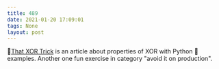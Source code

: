 ```yaml
---
title: 489
date: 2021-01-20 17:09:01
tags: None
layout: post
---
```


📄[That XOR Trick](https://florian.github.io/xor-trick/) is an article about properties of XOR with Python 🐍 examples. Another one fun exercise in category "avoid it on production".
